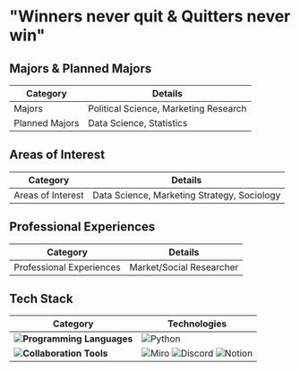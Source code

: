 # "Winners never quit & Quitters never win"

## Majors & Planned Majors  

| Category         | Details                            |
|------------------|-------------------------------------|
| Majors           | Political Science, Marketing Research |
| Planned Majors   | Data Science, Statistics            |

## Areas of Interest

| Category        | Details                             |
|------------------|--------------------------------------|
| Areas of Interest| Data Science, Marketing Strategy, Sociology |

## Professional Experiences

| Category              | Details              |
|------------------------|----------------------|
| Professional Experiences | Market/Social Researcher |

## Tech Stack

| **Category** | **Technologies** |
|--------------|-------------------|
| **![Programming Languages](https://img.shields.io/badge/Programming%20Languages-EAF4FB?style=flat-square)** | ![Python](https://img.shields.io/badge/Python-A8E1DB?style=flat-square&logo=Python&logoColor=EAF4FB)  |
| **![Collaboration Tools](https://img.shields.io/badge/Collaboration%20Tools-EAF4FB?style=flat-square)** | ![Miro](https://img.shields.io/badge/Miro-A8E1DB?style=flat-square&logo=Miro&logoColor=EAF4FB) ![Discord](https://img.shields.io/badge/Discord-A8E1DB?style=flat-square&logo=Discord&logoColor=EAF4FB) ![Notion](https://img.shields.io/badge/Notion-A8E1DB?style=flat-square&logo=Notion&logoColor=EAF4FB) | 

